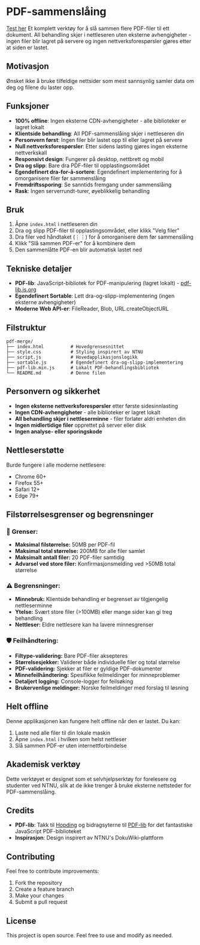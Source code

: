 # PDF-sammenslåing
[Test her](https://mohandtest.github.io/pdf-merger/)
Et komplett verktøy for å slå sammen flere PDF-filer til ett dokument. All behandling skjer i nettleseren uten eksterne avhengigheter - ingen filer blir lagret på servere og ingen nettverksforespørsler gjøres etter at siden er lastet.

## Motivasjon
Ønsket ikke å bruke tilfeldige nettsider som mest sannsynlig samler data om deg og filene du laster opp.

## Funksjoner

- **100% offline**: Ingen eksterne CDN-avhengigheter - alle biblioteker er lagret lokalt
- **Klientside behandling**: All PDF-sammenslåing skjer i nettleseren din
- **Personvern først**: Ingen filer blir lastet opp til eller lagret på servere
- **Null nettverksforespørsler**: Etter sidens lasting gjøres ingen eksterne nettverkskall
- **Responsivt design**: Fungerer på desktop, nettbrett og mobil
- **Dra og slipp**: Bare dra PDF-filer til opplastingsområdet
- **Egendefinert dra-for-å-sortere**: Egendefinert implementering for å omorganisere filer før sammenslåing
- **Fremdriftssporing**: Se sanntids fremgang under sammenslåing
- **Rask**: Ingen serverrundt-turer, øyeblikkelig behandling

## Bruk

1. Åpne `index.html` i nettleseren din
2. Dra og slipp PDF-filer til opplastingsområdet, eller klikk "Velg filer"
3. Dra filer ved håndtaket (⋮⋮) for å omorganisere dem før sammenslåing
4. Klikk "Slå sammen PDF-er" for å kombinere dem
5. Den sammenlåtte PDF-en blir automatisk lastet ned

## Tekniske detaljer

- **PDF-lib**: JavaScript-bibliotek for PDF-manipulering (lagret lokalt) - [pdf-lib.js.org](https://pdf-lib.js.org/)
- **Egendefinert Sortable**: Lett dra-og-slipp-implementering (ingen eksterne avhengigheter)
- **Moderne Web API-er**: FileReader, Blob, URL.createObjectURL

## Filstruktur

```
pdf-merge/
├── index.html          # Hovedgrensesnittet
├── style.css           # Styling inspirert av NTNU
├── script.js           # Hovedapplikasjonslogikk
├── sortable.js         # Egendefinert dra-og-slipp-implementering
├── pdf-lib.min.js      # Lokalt PDF-behandlingsbibliotek
└── README.md           # Denne filen
```

## Personvern og sikkerhet

- **Ingen eksterne nettverksforespørsler** etter første sidesinnlasting
- **Ingen CDN-avhengigheter** - alle biblioteker er lagret lokalt
- **All behandling skjer i nettleserminne** - filer forlater aldri enheten din
- **Ingen midlertidige filer** opprettet på server eller disk
- **Ingen analyse- eller sporingskode**

## Nettleserstøtte

Burde fungere i alle moderne nettlesere:
- Chrome 60+
- Firefox 55+
- Safari 12+
- Edge 79+

## Filstørrelsesgrenser og begrensninger

### 📏 **Grenser:**
- **Maksimal filstørrelse:** 50MB per PDF-fil
- **Maksimal total størrelse:** 200MB for alle filer samlet
- **Maksimalt antall filer:** 20 PDF-filer samtidig
- **Advarsel ved store filer:** Konfirmasjonsmelding ved >50MB total størrelse

### ⚠️ **Begrensninger:**
- **Minnebruk:** Klientside behandling er begrenset av tilgjengelig nettleserminne
- **Ytelse:** Svært store filer (>100MB) eller mange sider kan gi treg behandling
- **Nettleser:** Eldre nettlesere kan ha lavere minnesgrenser

### 🛡️ **Feilhåndtering:**
- **Filtype-validering:** Bare PDF-filer aksepteres
- **Størrelsesjekker:** Validerer både individuelle filer og total størrelse
- **PDF-validering:** Sjekker at filer er gyldige PDF-dokumenter
- **Minnefeilhåndtering:** Spesifikke feilmeldinger for minneproblemer
- **Detaljert logging:** Console-logger for feilsøking
- **Brukervenlige meldinger:** Norske feilmeldinger med forslag til løsning

## Helt offline

Denne applikasjonen kan fungere helt offline når den er lastet. Du kan:
1. Laste ned alle filer til din lokale maskin
2. Åpne `index.html` i hvilken som helst nettleser
3. Slå sammen PDF-er uten internettforbindelse

## Akademisk verktøy

Dette verktøyet er designet som et selvhjelpserktøy for forelesere og studenter ved NTNU, slik at de ikke trenger å bruke eksterne nettsteder for PDF-sammenslåing.

## Credits

- **PDF-lib**: Takk til [Hopding](https://github.com/Hopding) og bidragsyterne til [PDF-lib](https://github.com/Hopding/pdf-lib) for det fantastiske JavaScript PDF-biblioteket
- **Inspirasjon**: Design inspirert av NTNU's DokuWiki-plattform

## Contributing

Feel free to contribute improvements:
1. Fork the repository
2. Create a feature branch
3. Make your changes
4. Submit a pull request

## License

This project is open source. Feel free to use and modify as needed.
